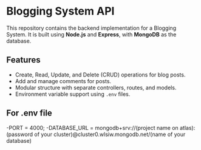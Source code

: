 # Blogging System API

This repository contains the backend implementation for a Blogging System. It is built using **Node.js** and **Express**, with **MongoDB** as the database.

## Features

- Create, Read, Update, and Delete (CRUD) operations for blog posts.
- Add and manage comments for posts.
- Modular structure with separate controllers, routes, and models.
- Environment variable support using `.env` files.

## For .env file

-PORT = 4000;
-DATABASE_URL = mongodb+srv://(project name on atlas):(password of your cluster)@cluster0.wlsiw.mongodb.net/(name of your database)
